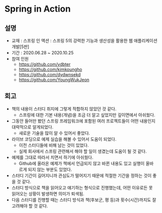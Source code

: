 # Spring in Action

## 설명
- 교재 : 스프링 인 액션 : 스프링 5의 강력한 기능과 생산성을 활용한 웹 애플리케이션 개발[5판]
- 기간 : 2020.06.28 ~ 2020.10.25
- 참여 인원
    - https://github.com/vdbter
    - https://github.com/kimkoungho
    - https://github.com/dydwnsekd
    - https://github.com/YoungWukJeon

## 회고
- 책의 내용이 스터디 취지에 그렇게 적합하지 않았던 것 같다.
    - 스프링에 대한 기본 내용(개념)을 조금 더 알고 싶었지만 깊이면에서 아쉬웠다.
- 그동안 들어만 봤던 스프링 프레임워크에 포함된 여러 프로젝트들이 어떤 내용인지 대략적으로 알게되었다.
    - 새로운 기술을 많이 알 수 있어서 좋았다.
- 라이브 코딩으로 예제 실습을 해볼 수 있어서 도움이 되었다.
    - 이전 스터디들에 비해 남는 것이 있었다.
    - 실제 회사에서 스프링 관련해서 해야 할 일이 생겼는데 도움이 될 것 같다.
- 예제를 그대로 따라서 치면서 하기에 아쉬웠다.
    - Github에 올라온 예제가 책에서 언급되지 않고 바뀐 내용도 있고 실행이 올바르게 되지 않는 부분도 있었다.
- 스터디 기간이 길어지니까 관심도가 떨어지기 때문에 적절한 기간을 정하는 것이 좋을 것 같다.
- 스터디 방식으로 책을 읽어오고 얘기하는 형식으로 진행했는데, 어떤 이유로든 못 읽어오는 상황이 발생하면 의미가 퇴색됨.
- 다음 스터디를 진행할 때는 스터디 방식과 책(후보군, 평 등)과 횟수(시간)까지도 잘 고려해야 할 것 같다.
